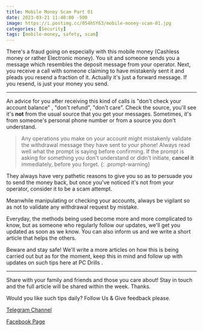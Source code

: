 ```yaml
---
title: Mobile Money Scam Part 01
date: 2023-03-21 11:40:00 -500
image: https://i.postimg.cc/054hSY63/mobile-money-scam-01.jpg
categories: [Security]
tags: [mobile-money, safety, scam]
---
```


There's a fraud going on especially with this mobile money (Cashless money or rather Electronic money).
You sit and someone sends you a message which resembles the deposit message from your operator.
Next, you receive a call with someone claiming to have mistakenly sent it and pleads you resend a fraction of it.
Actually it's just a forward message. If you resend, is just your money you send.

---

An advice for you after receiving this kind of calls is "don't check your account balance" , "don't refund", "don't care". Check the source, you'll see it's **not** from the usual source that you get your messages. Sometimes, it's from someone's personal phone number or from a source you don't understand.

> Any operations you make on your account might mistakenly validate the withdrawal message they have sent to your phone! Always read well what the prompt is saying before confirming. If the prompt is asking for something you don't understand or didn't initiate, **cancel it** immediately, before you forget.
{: .prompt-warning}

They always have very pathetic reasons to give you so as to persuade you to send the money back, but once you've noticed it's  not from your operator, consider it to be a scam attempt.

Meanwhile manipulating or checking your accounts, always be vigilant so as not to validate any withdrawal request by mistake.

Everyday, the methods being used become more and more complicated to know, but as someone who regularly follow our updates, we'll get you updated as soon as we know. You can also inform us and we write a short article that helps the others.

Beware and stay safe!
We'll write a more articles on how this is being carried out but as for the moment, keep this in mind and follow up with updates on such tips here at PC Drills .

---

Share with your family and friends and those you care about!
Stay in touch and the full article will be shared within the week.
Thanks.

Would you like such tips daily?
Follow Us & Give feedback please.

[Telegram Channel](https://t.me/pcdrills/)

[Facebook Page](https://facebook.com/pcdrillsofficial/)